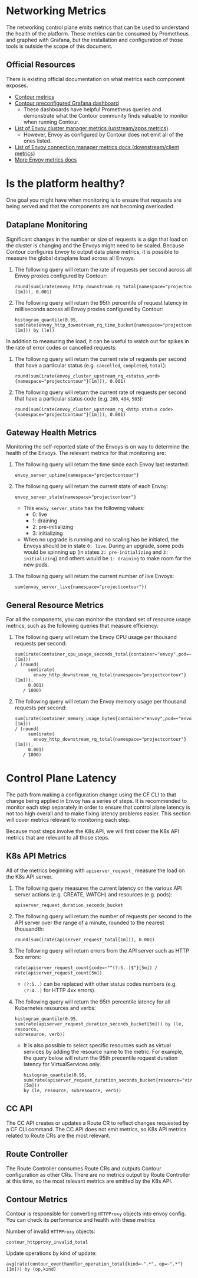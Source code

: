 # Networking Metrics

The networking control plane emits metrics that can be used to understand the
health of the platform. These metrics can be consumed by Prometheus and graphed
with Grafana, but the installation and configuration of those tools is outside
the scope of this document.

## Official Resources

There is existing official documentation on what metrics each component exposes.

* [Contour metrics](https://projectcontour.io/guides/prometheus/)
* [Contour preconfigured Grafana
  dashboard](https://projectcontour.io/guides/prometheus/#deploy-grafana)
  * These dashboards have helpful Prometheus queries and demonstrate what the
    Contour community finds valuable to monitor when running Contour.
* [List of Envoy cluster manager metrics (upstream/apps metrics)](https://www.envoyproxy.io/docs/envoy/latest/configuration/upstream/cluster_manager/cluster_stats)
  * However, Envoy as configured by Contour does not emit all of the ones listed.
* [List of Envoy connection manager metrics docs (downstream/client metrics)](https://www.envoyproxy.io/docs/envoy/latest/configuration/http/http_conn_man/stats)
* [More Envoy metrics docs](https://www.envoyproxy.io/docs/envoy/latest/configuration/observability/statistics#server%5C)

# Is the platform healthy?

One goal you might have when monitoring is to ensure that requests are being
served and that the components are not becoming overloaded.

## Dataplane Monitoring
Significant changes in the number or size of requests is a sign that load on the
cluster is changing and the Envoys might need to be scaled. Because
Contour configures Envoy to output data plane metrics, it is possible to measure
the global dataplane load across all Envoys.

1. The following query will return the rate of requests per second across all
   Envoy proxies configured by Contour:
   ```
   round(sum(irate(envoy_http_downstream_rq_total{namespace="projectcontour"}[1m])), 0.001)
   ```
1. The following query will return the 95th percentile of request latency in
   milliseconds across all Envoy proxies configured by Contour:
   ```
   histogram_quantile(0.95, sum(rate(envoy_http_downstream_rq_time_bucket{namespace="projectcontour"}[1m])) by (le))
   ```

In addition to measuring the load, it can be useful to watch out for spikes in
the rate of error codes or cancelled requests:

1. The following query will return the current rate of requests per second that have a
   particular status (e.g. `cancelled`, `completed`, `total`):
   ```
   round(sum(irate(envoy_cluster_upstream_rq_<status_word>{namespace="projectcontour"}[1m])), 0.001)
   ```
1. The following query will return the current rate of requests per second that have a
   particular status code (e.g. `200`, `404`, `503`):
   ```
   round(sum(irate(envoy_cluster_upstream_rq_<http status code>{namespace="projectcontour"}[1m])), 0.001)
   ```

## Gateway Health Metrics
Monitoring the self-reported state of the Envoys is on way to
determine the health of the Envoys. The relevant metrics for that
monitoring are:

1. The following query will return the time since each Envoy last
   restarted:
   ```
   envoy_server_uptime{namespace="projectcontour"}
   ```

1. The following query will return the current state of each Envoy:
   ```
   envoy_server_state{namespace="projectcontour"}
   ```
   * This `envoy_server_state` has the following values:
     * 0: live
     * 1: draining
     * 2: pre-initializing
     * 3: initializing
   * When no upgrade is running and no scaling has be initiated, the
     Envoys should be in state `0: live`. During an upgrade, some pods
     would be spinning up (in states `2: pre-initializing` and `3:
     initializing`) and others would be `1: draining` to make room for the new
     pods.

1. The following query will return the current number of live Envoys:
   ```
   sum(envoy_server_live{namespace="projectcontour"})
   ```
## General Resource Metrics
For all the components, you can monitor the standard set of resource usage
metrics, such as the following queries that measure efficiency:

1. The following query will return the Envoy CPU usage per thousand requests per second:
   ```
   sum(irate(container_cpu_usage_seconds_total{container="envoy",pod=~"envoy-.*"}[1m]))
   / (round(
        sum(irate(
          envoy_http_downstream_rq_total{namespace="projectcontour"}[1m])),
        0.001)
      / 1000)
   ```
1. The following query will return the Envoy memory usage per thousand requests per second:
   ```
   sum(irate(container_memory_usage_bytes{container="envoy",pod=~"envoy-.*"}[1m]))
   / (round(
        sum(irate(
          envoy_http_downstream_rq_total{namespace="projectcontour"}[1m])),
        0.001)
      / 1000)
   ```

# Control Plane Latency

The path from making a configuration change using the CF CLI to that change
being applied in Envoy has a series of steps. It is recommended to monitor each
step separately in order to ensure that control plane latency is not too high
overall and to make fixing latency problems easier. This section will cover
metrics relevant to monitoring each step.

Because most steps involve the K8s API, we will first cover the K8s API metrics that are
relevant to all those steps.

## K8s API Metrics

All of the metrics beginning with `apiserver_request_`  measure the load on the
K8s API server.

1. The following query measures the current latency on the various API server
   actions (e.g. CREATE, WATCH) and resources (e.g. pods):
   ```
   apiserver_request_duration_seconds_bucket
   ```

1. The following query will return the number of requests per second
   to the API server over the range of a minute, rounded to the nearest
   thousandth:
   ```
   round(sum(irate(apiserver_request_total[1m])), 0.001)
   ```

1. The following query will return errors from the API server such as HTTP 5xx
   errors:
   ```
   rate(apiserver_request_count{code=~"^(?:5..)$"}[5m]) / rate(apiserver_request_count[5m])
   ```
   * `(?:5..)` can be replaced with other status codes numbers (e.g. `(?:4..)`
     for HTTP 4xx errors).

1. The following query will return the 95th percentile latency for all
   Kubernetes resources and verbs:
   ```
   histogram_quantile(0.95,
   sum(rate(apiserver_request_duration_seconds_bucket[5m])) by (le, resource,
   subresource, verb))
   ```
   * It is also possible to select specific resources such as virtual services
     by adding the resource name to the metric.  For example, the query below
     will return the 95th precentile request duration latency for
     VirtualServices only.
     ```
     histogram_quantile(0.95,
     sum(rate(apiserver_request_duration_seconds_bucket{resource="virtualservices"}[5m]))
     by (le, resource, subresource, verb))
     ```

## CC API
The CC API creates or updates a Route CR to reflect changes requested by a CF
CLI command. The CC API does not emit metrics, so K8s API metrics related to
Route CRs are the most relevant.

## Route Controller
The Route Controller consumes Route CRs and outputs Contour configuration as other
CRs. There are no metrics output by Route Controller at this time, so the most
relevant metrics are emitted by the K8s API.


## Contour Metrics

Contour is responsible for converting `HTTPProxy` objects into envoy config. You
can check its performance and health with these metrics

Number of invalid `HTTPProxy` objects:
```
contour_httpproxy_invalid_total
```

Update operations by kind of update:
```
avg(rate(contour_eventhandler_operation_total{kind=~".*", op=~".*"}[1m])) by (op,kind)
```
